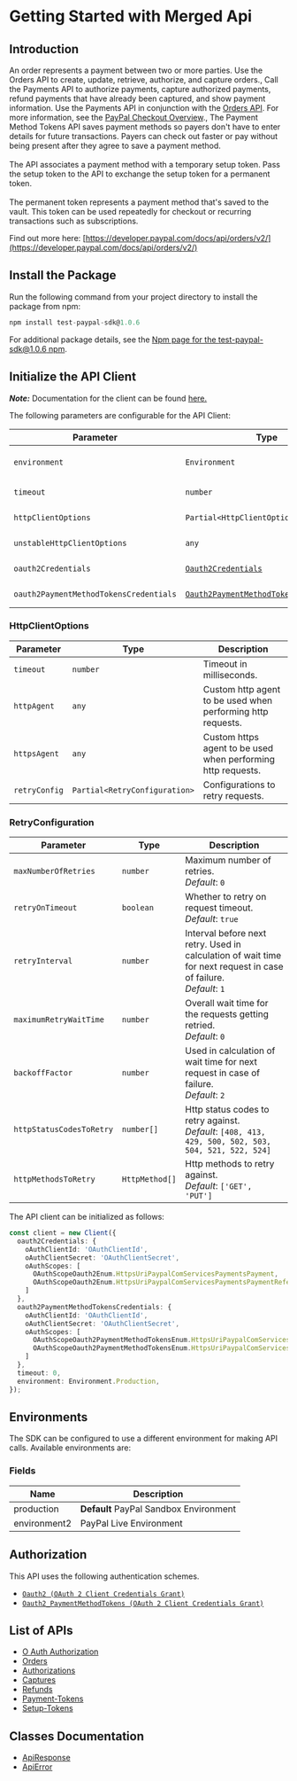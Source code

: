 
# Getting Started with Merged Api

## Introduction

An order represents a payment between two or more parties. Use the Orders API to create, update, retrieve, authorize, and capture orders., Call the Payments API to authorize payments, capture authorized payments, refund payments that have already been captured, and show payment information. Use the Payments API in conjunction with the <a href="/docs/api/orders/v2/">Orders API</a>. For more information, see the <a href="/docs/checkout/">PayPal Checkout Overview</a>., The Payment Method Tokens API saves payment methods so payers don't have to enter details for future transactions. Payers can check out faster or pay without being present after they agree to save a payment method.<br><br>The API associates a payment method with a temporary setup token. Pass the setup token to the API to exchange the setup token for a permanent token.<br><br>The permanent token represents a payment method that's saved to the vault. This token can be used repeatedly for checkout or recurring transactions such as subscriptions.

Find out more here: [https://developer.paypal.com/docs/api/orders/v2/](https://developer.paypal.com/docs/api/orders/v2/)

## Install the Package

Run the following command from your project directory to install the package from npm:

```ts
npm install test-paypal-sdk@1.0.6
```

For additional package details, see the [Npm page for the test-paypal-sdk@1.0.6 npm](https://www.npmjs.com/package/test-paypal-sdk/v/1.0.6).

## Initialize the API Client

**_Note:_** Documentation for the client can be found [here.](https://www.github.com/moizgillani/paypal-merged-api-js-sdk/tree/1.0.6/doc/client.md)

The following parameters are configurable for the API Client:

| Parameter | Type | Description |
|  --- | --- | --- |
| `environment` | `Environment` | The API environment. <br> **Default: `Environment.Production`** |
| `timeout` | `number` | Timeout for API calls.<br>*Default*: `0` |
| `httpClientOptions` | `Partial<HttpClientOptions>` | Stable configurable http client options. |
| `unstableHttpClientOptions` | `any` | Unstable configurable http client options. |
| `oauth2Credentials` | [`Oauth2Credentials`](https://www.github.com/moizgillani/paypal-merged-api-js-sdk/tree/1.0.6/doc/$a/https://www.github.com/moizgillani/paypal-merged-api-js-sdk/tree/1.0.6/oauth-2-client-credentials-grant.md) | The credential object for oauth2 |
| `oauth2PaymentMethodTokensCredentials` | [`Oauth2PaymentMethodTokensCredentials`](https://www.github.com/moizgillani/paypal-merged-api-js-sdk/tree/1.0.6/doc/$a/https://www.github.com/moizgillani/paypal-merged-api-js-sdk/tree/1.0.6/oauth-2-client-credentials-grant-1.md) | The credential object for oauth2PaymentMethodTokens |

### HttpClientOptions

| Parameter | Type | Description |
|  --- | --- | --- |
| `timeout` | `number` | Timeout in milliseconds. |
| `httpAgent` | `any` | Custom http agent to be used when performing http requests. |
| `httpsAgent` | `any` | Custom https agent to be used when performing http requests. |
| `retryConfig` | `Partial<RetryConfiguration>` | Configurations to retry requests. |

### RetryConfiguration

| Parameter | Type | Description |
|  --- | --- | --- |
| `maxNumberOfRetries` | `number` | Maximum number of retries. <br> *Default*: `0` |
| `retryOnTimeout` | `boolean` | Whether to retry on request timeout. <br> *Default*: `true` |
| `retryInterval` | `number` | Interval before next retry. Used in calculation of wait time for next request in case of failure. <br> *Default*: `1` |
| `maximumRetryWaitTime` | `number` | Overall wait time for the requests getting retried. <br> *Default*: `0` |
| `backoffFactor` | `number` | Used in calculation of wait time for next request in case of failure. <br> *Default*: `2` |
| `httpStatusCodesToRetry` | `number[]` | Http status codes to retry against. <br> *Default*: `[408, 413, 429, 500, 502, 503, 504, 521, 522, 524]` |
| `httpMethodsToRetry` | `HttpMethod[]` | Http methods to retry against. <br> *Default*: `['GET', 'PUT']` |

The API client can be initialized as follows:

```ts
const client = new Client({
  oauth2Credentials: {
    oAuthClientId: 'OAuthClientId',
    oAuthClientSecret: 'OAuthClientSecret',
    oAuthScopes: [
      OAuthScopeOauth2Enum.HttpsUriPaypalComServicesPaymentsPayment,
      OAuthScopeOauth2Enum.HttpsUriPaypalComServicesPaymentsPaymentReferenceTransaction
    ]
  },
  oauth2PaymentMethodTokensCredentials: {
    oAuthClientId: 'OAuthClientId',
    oAuthClientSecret: 'OAuthClientSecret',
    oAuthScopes: [
      OAuthScopeOauth2PaymentMethodTokensEnum.HttpsUriPaypalComServicesVaultPaymentTokensReadwrite,
      OAuthScopeOauth2PaymentMethodTokensEnum.HttpsUriPaypalComServicesVaultPaymentTokensRead
    ]
  },
  timeout: 0,
  environment: Environment.Production,
});
```

## Environments

The SDK can be configured to use a different environment for making API calls. Available environments are:

### Fields

| Name | Description |
|  --- | --- |
| production | **Default** PayPal Sandbox Environment |
| environment2 | PayPal Live Environment |

## Authorization

This API uses the following authentication schemes.

* [`Oauth2 (OAuth 2 Client Credentials Grant)`](https://www.github.com/moizgillani/paypal-merged-api-js-sdk/tree/1.0.6/doc/$a/https://www.github.com/moizgillani/paypal-merged-api-js-sdk/tree/1.0.6/oauth-2-client-credentials-grant.md)
* [`Oauth2_PaymentMethodTokens (OAuth 2 Client Credentials Grant)`](https://www.github.com/moizgillani/paypal-merged-api-js-sdk/tree/1.0.6/doc/$a/https://www.github.com/moizgillani/paypal-merged-api-js-sdk/tree/1.0.6/oauth-2-client-credentials-grant-1.md)

## List of APIs

* [O Auth Authorization](https://www.github.com/moizgillani/paypal-merged-api-js-sdk/tree/1.0.6/doc/controllers/o-auth-authorization.md)
* [Orders](https://www.github.com/moizgillani/paypal-merged-api-js-sdk/tree/1.0.6/doc/controllers/orders.md)
* [Authorizations](https://www.github.com/moizgillani/paypal-merged-api-js-sdk/tree/1.0.6/doc/controllers/authorizations.md)
* [Captures](https://www.github.com/moizgillani/paypal-merged-api-js-sdk/tree/1.0.6/doc/controllers/captures.md)
* [Refunds](https://www.github.com/moizgillani/paypal-merged-api-js-sdk/tree/1.0.6/doc/controllers/refunds.md)
* [Payment-Tokens](https://www.github.com/moizgillani/paypal-merged-api-js-sdk/tree/1.0.6/doc/controllers/payment-tokens.md)
* [Setup-Tokens](https://www.github.com/moizgillani/paypal-merged-api-js-sdk/tree/1.0.6/doc/controllers/setup-tokens.md)

## Classes Documentation

* [ApiResponse](https://www.github.com/moizgillani/paypal-merged-api-js-sdk/tree/1.0.6/doc/api-response.md)
* [ApiError](https://www.github.com/moizgillani/paypal-merged-api-js-sdk/tree/1.0.6/doc/api-error.md)

